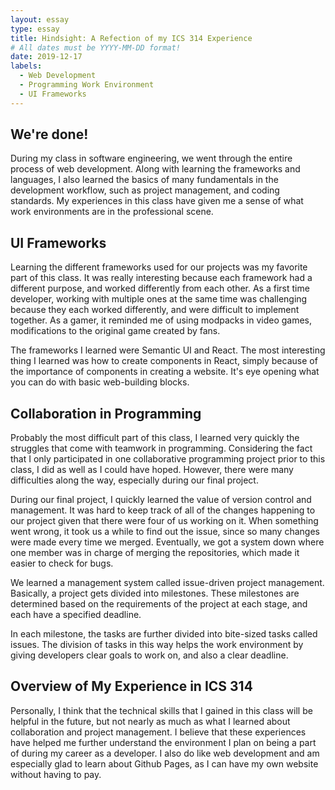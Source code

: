 ```yaml
---
layout: essay
type: essay
title: Hindsight: A Refection of my ICS 314 Experience
# All dates must be YYYY-MM-DD format!
date: 2019-12-17
labels:
  - Web Development
  - Programming Work Environment
  - UI Frameworks
---
```

## We're done!

During my class in software engineering, we went through the entire process of web development. Along with learning the frameworks and languages, I also learned the basics of many fundamentals in the development workflow, such as project management, and coding standards. My experiences in this class have given me a sense of what work environments are in the professional scene.

## UI Frameworks

Learning the different frameworks used for our projects was my favorite part of this class. It was really interesting because each framework had a different purpose, and worked differently from each other. As a first time developer, working with multiple ones at the same time was challenging because they each worked differently, and were difficult to implement together. As a gamer, it reminded me of using modpacks in video games, modifications to the original game created by fans.

The frameworks I learned were Semantic UI and React. The most interesting thing I learned was how to create components in React, simply because of the importance of components in creating a website. It's eye opening what you can do with basic web-building blocks.

## Collaboration in Programming

Probably the most difficult part of this class, I learned very quickly the struggles that come with teamwork in programming. Considering the fact that I only participated in one collaborative programming project prior to this class, I did as well as I could have hoped. However, there were many difficulties along the way, especially during our final project.

During our final project, I quickly learned the value of version control and management. It was hard to keep track of all of the changes happening to our project given that there were four of us working on it. When something went wrong, it took us a while to find out the issue, since so many changes were made every time we merged. Eventually, we got a system down where one member was in charge of merging the repositories, which made it easier to check for bugs.

We learned a management system called issue-driven project management. Basically, a project gets divided into milestones. These milestones are determined based on the requirements of the project at each stage, and each have a specified deadline. 

In each milestone, the tasks are further divided into bite-sized tasks called issues. The division of tasks in this way helps the work environment by giving developers clear goals to work on, and also a clear deadline.

## Overview of My Experience in ICS 314

Personally, I think that the technical skills that I gained in this class will be helpful in the future, but not nearly as much as what I learned about collaboration and project management. I believe that these experiences have helped me further understand the environment I plan on being a part of during my career as a developer. I also do like web development and am especially glad to learn about Github Pages, as I can have my own website without having to pay.